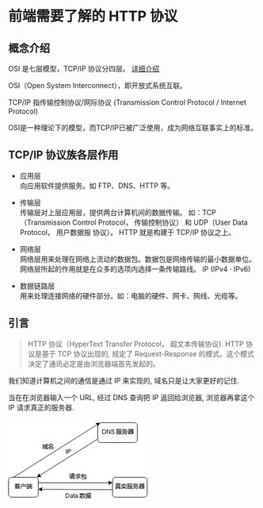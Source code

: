 # 前端需要了解的 HTTP 协议

## 概念介绍
OSI 是七层模型，TCP/IP 协议分四层。
[详细介绍](https://blog.csdn.net/qq_39521554/article/details/79894501)

OSI（Open System Interconnect），即开放式系统互联。

TCP/IP 指传输控制协议/网际协议 (Transmission Control Protocol / Internet Protocol)

OSI是一种理论下的模型，而TCP/IP已被广泛使用，成为网络互联事实上的标准。

## TCP/IP 协议族各层作用
- 应用层 \
向应用软件提供服务。如 FTP、DNS、HTTP 等。

- 传输层 \
传输层对上层应用层，提供两台计算机间的数据传输。
如：TCP（Transmission Control Protocol， 传输控制协议） 和 UDP（User Data Protocol， 用户数据报 协议）。
HTTP 就是构建于 TCP/IP 协议之上。

- 网络层 \
网络层用来处理在网络上流动的数据包。数据包是网络传输的最小数据单位。
网络层所起的作用就是在众多的选项内选择一条传输路线。 IP (IPv4 · IPv6) 

- 数据链路层 \
用来处理连接网络的硬件部分。如：电脑的硬件、网卡、网线、光缆等。

## 引言
> HTTP 协议（HyperText Transfer Protocol， 超文本传输协议). HTTP 协议是基于 TCP 协议出现的, 规定了 Request-Response 的模式。这个模式决定了通讯必定是由浏览器端首先发起的。

我们知道计算机之间的通信是通过 IP 来实现的, 域名只是让大家更好的记住.

当在在浏览器输入一个 URL, 经过 DNS 查询把 IP 返回给浏览器, 浏览器再拿这个 IP 请求真正的服务器.

![dns-ip](dns-ip.png)

